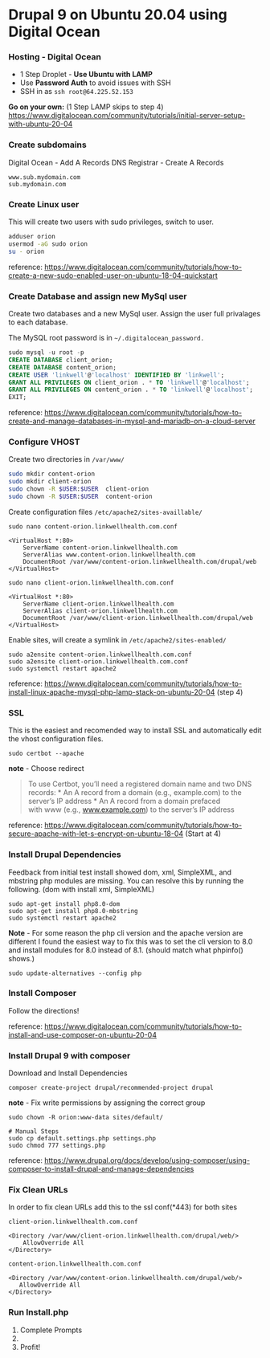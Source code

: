 # Drupal 9 on Ubuntu 20.04 using Digital Ocean

### Hosting - Digital Ocean

- 1 Step Droplet - **Use Ubuntu with LAMP**
- Use **Password Auth** to avoid issues with SSH
- SSH in as `ssh root@64.225.52.153`

**Go on your own:** (1 Step LAMP skips to step 4)
https://www.digitalocean.com/community/tutorials/initial-server-setup-with-ubuntu-20-04 

### Create subdomains

Digital Ocean - Add A Records
DNS Registrar - Create A Records

    www.sub.mydomain.com
    sub.mydomain.com


### Create Linux user 

This will create two users with sudo privileges, switch to user.

```bash
adduser orion
usermod -aG sudo orion
su - orion
```

reference: https://www.digitalocean.com/community/tutorials/how-to-create-a-new-sudo-enabled-user-on-ubuntu-18-04-quickstart

### Create Database and assign new MySql user

Create two databases and a new MySql user. Assign the user full privalages to each database. 

The MySQL root password is in `~/.digitalocean_password.`

```sql
sudo mysql -u root -p
CREATE DATABASE client_orion;
CREATE DATABASE content_orion;
CREATE USER 'linkwell'@'localhost' IDENTIFIED BY 'linkwell';
GRANT ALL PRIVILEGES ON client_orion . * TO 'linkwell'@'localhost';
GRANT ALL PRIVILEGES ON content_orion . * TO 'linkwell'@'localhost';
EXIT;
```

reference: https://www.digitalocean.com/community/tutorials/how-to-create-and-manage-databases-in-mysql-and-mariadb-on-a-cloud-server

### Configure VHOST 

Create two directories in `/var/www/`

```bash
sudo mkdir content-orion
sudo mkdir client-orion
sudo chown -R $USER:$USER  client-orion
sudo chown -R $USER:$USER  content-orion
```

Create configuration files `/etc/apache2/sites-availlable/`

```
sudo nano content-orion.linkwellhealth.com.conf
```
    <VirtualHost *:80>
	    ServerName content-orion.linkwellhealth.com
	    ServerAlias www.content-orion.linkwellhealth.com
	    DocumentRoot /var/www/content-orion.linkwellhealth.com/drupal/web
    </VirtualHost>

```
sudo nano client-orion.linkwellhealth.com.conf
``` 

    <VirtualHost *:80>
        ServerName client-orion.linkwellhealth.com
        ServerAlias client-orion.linkwellhealth.com
        DocumentRoot /var/www/client-orion.linkwellhealth.com/drupal/web
    </VirtualHost>

Enable sites, will create a symlink in  `/etc/apache2/sites-enabled/`
```
sudo a2ensite content-orion.linkwellhealth.com.conf
sudo a2ensite client-orion.linkwellhealth.com.conf
sudo systemctl restart apache2
```

reference: https://www.digitalocean.com/community/tutorials/how-to-install-linux-apache-mysql-php-lamp-stack-on-ubuntu-20-04 (step 4)

### SSL 

This is the easiest and recomended way to install SSL and automatically edit the vhost configuration files.

`sudo certbot --apache`

**note** - Choose redirect

> To use Certbot, you’ll need a registered domain name and two DNS records:
    * An A record from a domain (e.g., example.com) to the server’s IP address
    * An A record from a domain prefaced with www (e.g., www.example.com) to the server’s IP address

reference: https://www.digitalocean.com/community/tutorials/how-to-secure-apache-with-let-s-encrypt-on-ubuntu-18-04 (Start at 4)

### Install Drupal Dependencies

Feedback from initial test install showed dom, xml, SimpleXML, and mbstring php modules are missing. You can resolve this by running the following. (dom with install xml, SimpleXML)

```
sudo apt-get install php8.0-dom
sudo apt-get install php8.0-mbstring
sudo systemctl restart apache2
```

**Note** - For some reason the php cli version and the apache version are different I found the easiest way to fix this was to set the cli version to 8.0 and install modules for 8.0 instead of 8.1. (should match what phpinfo() shows.)

`sudo update-alternatives --config php`

### Install Composer 

Follow the directions!

reference: https://www.digitalocean.com/community/tutorials/how-to-install-and-use-composer-on-ubuntu-20-04

### Install Drupal 9 with composer

Download and Install Dependencies

`composer create-project drupal/recommended-project drupal`

**note** - Fix write permissions by assigning the correct group 

`sudo chown -R orion:www-data sites/default/` 

```console
# Manual Steps
sudo cp default.settings.php settings.php
sudo chmod 777 settings.php
```

reference: https://www.drupal.org/docs/develop/using-composer/using-composer-to-install-drupal-and-manage-dependencies

### Fix Clean URLs

In order to fix clean URLs add this to the ssl conf(*443) for both sites 

`client-orion.linkwellhealth.com.conf`

    <Directory /var/www/client-orion.linkwellhealth.com/drupal/web/>
        AllowOverride All
    </Directory>

`content-orion.linkwellhealth.com.conf`

    <Directory /var/www/content-orion.linkwellhealth.com/drupal/web/>
       AllowOverride All
    </Directory>

### Run Install.php

1. Complete Prompts
2. 
3. Profit!

